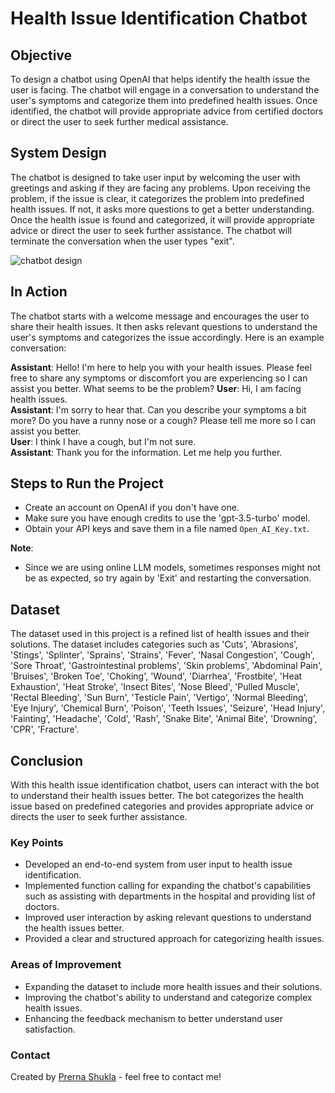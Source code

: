 # Health Issue Identification Chatbot

## Objective
To design a chatbot using OpenAI that helps identify the health issue the user is facing. The chatbot will engage in a conversation to understand the user's symptoms and categorize them into predefined health issues. Once identified, the chatbot will provide appropriate advice from certified doctors or direct the user to seek further medical assistance.

## System Design
The chatbot is designed to take user input by welcoming the user with greetings and asking if they are facing any problems. Upon receiving the problem, if the issue is clear, it categorizes the problem into predefined health issues. If not, it asks more questions to get a better understanding. Once the health issue is found and categorized, it will provide appropriate advice or direct the user to seek further assistance. The chatbot will terminate the conversation when the user types "exit".

![chatbot design](https://github.com/user-attachments/assets/dc6c2982-4447-4c2c-8d5f-397d8dca0730)

## In Action
The chatbot starts with a welcome message and encourages the user to share their health issues. It then asks relevant questions to understand the user's symptoms and categorizes the issue accordingly. Here is an example conversation:

**Assistant**: Hello! I'm here to help you with your health issues. Please feel free to share any symptoms or discomfort you are experiencing so I can assist you better. What seems to be the problem?
**User**: Hi, I am facing health issues.  
**Assistant**: I'm sorry to hear that. Can you describe your symptoms a bit more? Do you have a runny nose or a cough? Please tell me more so I can assist you better.  
**User**: I think I have a cough, but I'm not sure.  
**Assistant**: Thank you for the information. Let me help you further.

## Steps to Run the Project
   - Create an account on OpenAI if you don't have one.
   - Make sure you have enough credits to use the 'gpt-3.5-turbo' model.
   - Obtain your API keys and save them in a file named `Open_AI_Key.txt`.

**Note**:
- Since we are using online LLM models, sometimes responses might not be as expected, so try again by 'Exit' and restarting the conversation.

## Dataset
The dataset used in this project is a refined list of health issues and their solutions. The dataset includes categories such as 'Cuts', 'Abrasions', 'Stings', 'Splinter', 'Sprains', 'Strains', 'Fever', 'Nasal Congestion', 'Cough', 'Sore Throat', 'Gastrointestinal problems', 'Skin problems', 'Abdominal Pain', 'Bruises', 'Broken Toe', 'Choking', 'Wound', 'Diarrhea', 'Frostbite', 'Heat Exhaustion', 'Heat Stroke', 'Insect Bites', 'Nose Bleed', 'Pulled Muscle', 'Rectal Bleeding', 'Sun Burn', 'Testicle Pain', 'Vertigo', 'Normal Bleeding', 'Eye Injury', 'Chemical Burn', 'Poison', 'Teeth Issues', 'Seizure', 'Head Injury', 'Fainting', 'Headache', 'Cold', 'Rash', 'Snake Bite', 'Animal Bite', 'Drowning', 'CPR', 'Fracture'.

## Conclusion
With this health issue identification chatbot, users can interact with the bot to understand their health issues better. The bot categorizes the health issue based on predefined categories and provides appropriate advice or directs the user to seek further assistance.

### Key Points
- Developed an end-to-end system from user input to health issue identification.
- Implemented function calling for expanding the chatbot's capabilities such as assisting with departments in the hospital and providing list of doctors.
- Improved user interaction by asking relevant questions to understand the health issues better.
- Provided a clear and structured approach for categorizing health issues.

### Areas of Improvement
- Expanding the dataset to include more health issues and their solutions.
- Improving the chatbot's ability to understand and categorize complex health issues.
- Enhancing the feedback mechanism to better understand user satisfaction.

### Contact
Created by [Prerna Shukla](https://github.com/prernashukla)  - feel free to contact me!
